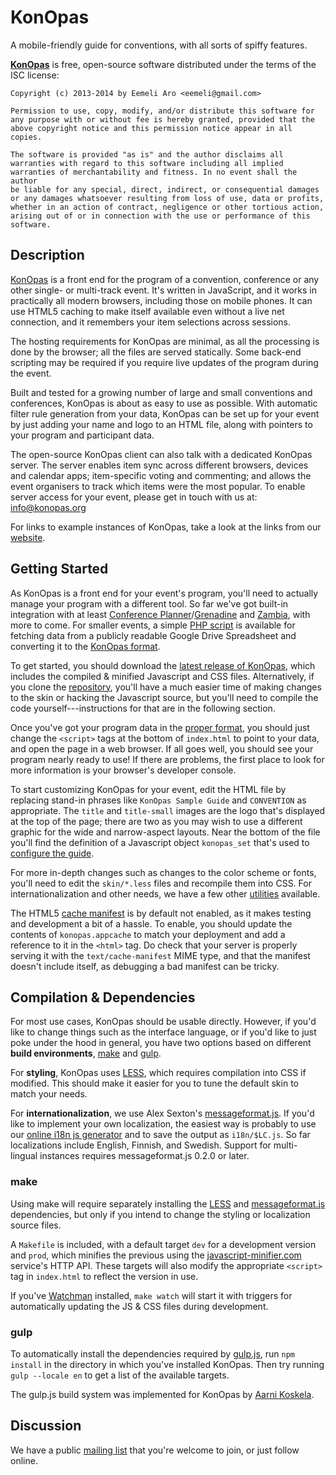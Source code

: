 KonOpas
=======

A mobile-friendly guide for conventions, with all sorts of spiffy features.


**[KonOpas]** is free, open-source software distributed under the terms of the
ISC license:

	Copyright (c) 2013-2014 by Eemeli Aro <eemeli@gmail.com>

	Permission to use, copy, modify, and/or distribute this software for
	any purpose with or without fee is hereby granted, provided that the
	above copyright notice and this permission notice appear in all copies.

	The software is provided "as is" and the author disclaims all
	warranties with regard to this software including all implied
	warranties of merchantability and fitness. In no event shall the author
	be liable for any special, direct, indirect, or consequential damages
	or any damages whatsoever resulting from loss of use, data or profits,
	whether in an action of contract, negligence or other tortious action,
	arising out of or in connection with the use or performance of this
	software.


## Description

[KonOpas] is a front end for the program of a convention, conference or any
other single- or multi-track event. It's written in JavaScript, and it works in
practically all modern browsers, including those on mobile phones. It can use
HTML5 caching to make itself available even without a live net connection, and
it remembers your item selections across sessions.

The hosting requirements for KonOpas are minimal, as all the processing is done
by the browser; all the files are served statically. Some back-end scripting may
be required if you require live updates of the program during the event.

Built and tested for a growing number of large and small conventions and
conferences, KonOpas is about as easy to use as possible. With automatic filter
rule generation from your data, KonOpas can be set up for your event by just
adding your name and logo to an HTML file, along with pointers to your
program and participant data.

The open-source KonOpas client can also talk with a dedicated KonOpas server.
The server enables item sync across different browsers, devices and calendar
apps; item-specific voting and commenting; and allows the event organisers to
track which items were the most popular. To enable server access for your event,
please get in touch with us at: info@konopas.org

For links to example instances of KonOpas, take a look at the links from our
[website][KonOpas].

[KonOpas]: http://konopas.org/


## Getting Started

As KonOpas is a front end for your event's program, you'll need to actually
manage your program with a different tool. So far we've got built-in
integration with at least [Conference Planner]/[Grenadine] and [Zambia], with
more to come. For smaller events, a simple [PHP script] is available for
fetching data from a publicly readable Google Drive Spreadsheet and converting
it to the [KonOpas format][KO-fmt].

[Conference Planner]: http://sourceforge.net/projects/conferenceplan/
[Grenadine]: http://events.grenadine.co/
[Zambia]: http://sourceforge.net/projects/zambia/
[PHP script]: https://github.com/eemeli/konopas/tree/master/util/gdrive2js
[KO-fmt]: http://konopas.org/data-fmt


To get started, you should download the [latest release of KonOpas][KO-latest],
which includes the compiled & minified Javascript and CSS files. Alternatively,
if you clone the [repository][KO-repo], you'll have a much easier time of
making changes to the skin or hacking the Javascript source, but you'll need to
compile the code yourself---instructions for that are in the following section.

[KO-latest]: https://github.com/eemeli/konopas/releases/latest
[KO-repo]: https://github.com/eemeli/konopas


Once you've got your program data in the [proper format][KO-fmt], you should
just change the `<script>` tags at the bottom of `index.html` to point to your
data, and open the page in a web browser. If all goes well, you should see your
program nearly ready to use! If there are problems, the first place to look
for more information is your browser's developer console.

To start customizing KonOpas for your event, edit the HTML file by replacing
stand-in phrases like `KonOpas Sample Guide` and `CONVENTION` as appropriate.
The `title` and `title-small` images are the logo that's displayed at the top of
the page; there are two as you may wish to use a different graphic for the wide
and narrow-aspect layouts. Near the bottom of the file you'll find the
definition of a Javascript object `konopas_set` that's used to [configure the
guide][KO-cfg].

For more in-depth changes such as changes to the color scheme or fonts, you'll
need to edit the `skin/*.less` files and recompile them into CSS. For
internationalization and other needs, we have a few other [utilities][KO-util]
available.

The HTML5 [cache manifest] is by default not enabled, as it makes testing and
development a bit of a hassle. To enable, you should update the contents of
`konopas.appcache` to match your deployment and add a reference to it in the
`<html>` tag. Do check that your server is properly serving it with the
`text/cache-manifest` MIME type, and that the manifest doesn't include itself,
as debugging a bad manifest can be tricky.

[KO-cfg]: http://konopas.org/config
[KO-util]: http://konopas.org/util/
[cache manifest]: http://en.wikipedia.org/wiki/Cache_manifest_in_HTML5


## Compilation & Dependencies

For most use cases, KonOpas should be usable directly. However, if you'd like to
change things such as the interface language, or if you'd like to just poke
under the hood in general, you have two options based on different **build
environments**, [make](#user-content-make) and [gulp](#user-content-gulp).

For **styling**, KonOpas uses [LESS], which requires compilation into CSS if
modified. This should make it easier for you to tune the default skin to match
your needs.

For **internationalization**, we use Alex Sexton's [messageformat.js]. If you'd
like to implement your own localization, the easiest way is probably to use our
[online i18n js generator][KO-i18n] and to save the output as `i18n/$LC.js`. So
far localizations include English, Finnish, and Swedish. Support for multi-
lingual instances requires messageformat.js 0.2.0 or later.

[LESS]: http://lesscss.org/
[messageformat.js]: https://github.com/SlexAxton/messageformat.js
[KO-i18n]: http://konopas.org/util/i18n/


### make

Using make will require separately installing the [LESS] and [messageformat.js]
dependencies, but only if you intend to change the styling or localization
source files.

A `Makefile` is included, with a default target `dev` for a development version
and `prod`, which minifies the previous using the [javascript-minifier.com]
service's HTTP API. These targets will also modify the appropriate `<script>`
tag in `index.html` to reflect the version in use.

If you've [Watchman] installed, `make watch` will start it with triggers for
automatically updating the JS & CSS files during development.

[javascript-minifier.com]: http://javascript-minifier.com/
[Watchman]: https://github.com/facebook/watchman


### gulp

To automatically install the dependencies required by [gulp.js], run
`npm install` in the directory in which you've installed KonOpas. Then try
running `gulp --locale en` to get a list of the available targets.

The gulp.js build system was implemented for KonOpas by [Aarni Koskela][akx].

[gulp.js]: http://gulpjs.com/
[akx]: https://github.com/akx/


## Discussion

We have a public [mailing list][KO-list] that you're welcome to join, or just
follow online.

[KO-list]: https://groups.google.com/d/forum/konopas-dev

